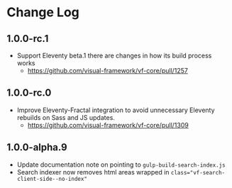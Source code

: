 # Change Log

## 1.0.0-rc.1

* Support Eleventy beta.1 there are changes in how its build process works
  * https://github.com/visual-framework/vf-core/pull/1257

## 1.0.0-rc.0

* Improve Eleventy-Fractal integration to avoid unnecessary Eleventy rebuilds on Sass and JS updates.
  * https://github.com/visual-framework/vf-core/pull/1309

## 1.0.0-alpha.9

* Update documentation note on pointing to `gulp-build-search-index.js`
* Search indexer now removes html areas wrapped in `class="vf-search-client-side--no-index"`
